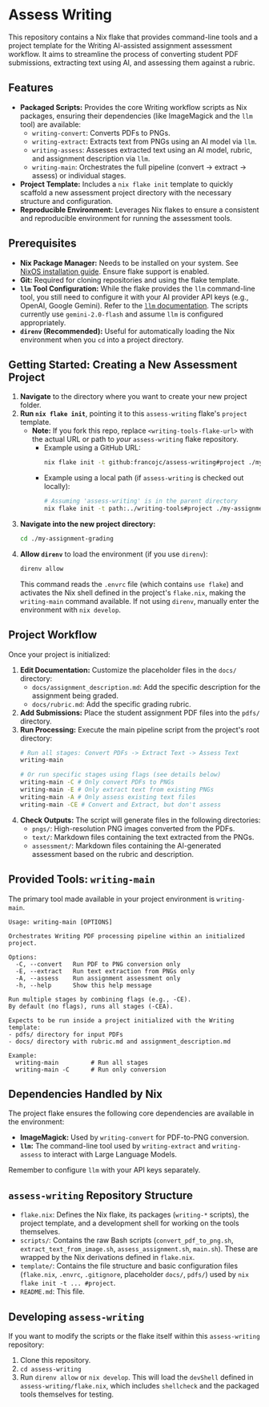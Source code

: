 # Assess Writing

This repository contains a Nix flake that provides command-line tools and a project template for the Writing AI-assisted assignment assessment workflow. It aims to streamline the process of converting student PDF submissions, extracting text using AI, and assessing them against a rubric.

## Features

- **Packaged Scripts:** Provides the core Writing workflow scripts as Nix packages, ensuring their dependencies (like ImageMagick and the `llm` tool) are available:
  - `writing-convert`: Converts PDFs to PNGs.
  - `writing-extract`: Extracts text from PNGs using an AI model via `llm`.
  - `writing-assess`: Assesses extracted text using an AI model, rubric, and assignment description via `llm`.
  - `writing-main`: Orchestrates the full pipeline (convert -> extract -> assess) or individual stages.
- **Project Template:** Includes a `nix flake init` template to quickly scaffold a new assessment project directory with the necessary structure and configuration.
- **Reproducible Environment:** Leverages Nix flakes to ensure a consistent and reproducible environment for running the assessment tools.

## Prerequisites

- **Nix Package Manager:** Needs to be installed on your system. See [NixOS installation guide](https://nixos.org/download.html). Ensure flake support is enabled.
- **Git:** Required for cloning repositories and using the flake template.
- **`llm` Tool Configuration:** While the flake provides the `llm` command-line tool, you still need to configure it with your AI provider API keys (e.g., OpenAI, Google Gemini). Refer to the [`llm` documentation](https://llm.datasette.io/en/stable/setup.html#configuring-api-keys). The scripts currently use `gemini-2.0-flash` and assume `llm` is configured appropriately.
- **`direnv` (Recommended):** Useful for automatically loading the Nix environment when you `cd` into a project directory.

## Getting Started: Creating a New Assessment Project

1. **Navigate** to the directory where you want to create your new project folder.
1. **Run `nix flake init`**, pointing it to this `assess-writing` flake's `project` template.
   - **Note:** If you fork this repo, replace `<writing-tools-flake-url>` with the actual URL or path to *your* `assess-writing` flake repository.
     - Example using a GitHub URL:
       ```bash
       nix flake init -t github:francojc/assess-writing#project ./my-assignment-grading
       ```
     - Example using a local path (if `assess-writing` is checked out locally):
       ```bash
       # Assuming 'assess-writing' is in the parent directory
       nix flake init -t path:../writing-tools#project ./my-assignment-grading
       ```
1. **Navigate into the new project directory:**
   ```bash
   cd ./my-assignment-grading
   ```
1. **Allow `direnv`** to load the environment (if you use `direnv`):
   ```bash
   direnv allow
   ```
   This command reads the `.envrc` file (which contains `use flake`) and activates the Nix shell defined in the project's `flake.nix`, making the `writing-main` command available. If not using `direnv`, manually enter the environment with `nix develop`.

## Project Workflow

Once your project is initialized:

1. **Edit Documentation:** Customize the placeholder files in the `docs/` directory:
   - `docs/assignment_description.md`: Add the specific description for the assignment being graded.
   - `docs/rubric.md`: Add the specific grading rubric.
1. **Add Submissions:** Place the student assignment PDF files into the `pdfs/` directory.
1. **Run Processing:** Execute the main pipeline script from the project's root directory:
   ```bash
   # Run all stages: Convert PDFs -> Extract Text -> Assess Text
   writing-main

   # Or run specific stages using flags (see details below)
   writing-main -C # Only convert PDFs to PNGs
   writing-main -E # Only extract text from existing PNGs
   writing-main -A # Only assess existing text files
   writing-main -CE # Convert and Extract, but don't assess
   ```
1. **Check Outputs:** The script will generate files in the following directories:
   - `pngs/`: High-resolution PNG images converted from the PDFs.
   - `text/`: Markdown files containing the text extracted from the PNGs.
   - `assessment/`: Markdown files containing the AI-generated assessment based on the rubric and description.

## Provided Tools: `writing-main`

The primary tool made available in your project environment is `writing-main`.

```
Usage: writing-main [OPTIONS]

Orchestrates Writing PDF processing pipeline within an initialized project.

Options:
  -C, --convert   Run PDF to PNG conversion only
  -E, --extract   Run text extraction from PNGs only
  -A, --assess    Run assignment assessment only
  -h, --help      Show this help message

Run multiple stages by combining flags (e.g., -CE).
By default (no flags), runs all stages (-CEA).

Expects to be run inside a project initialized with the Writing template:
- pdfs/ directory for input PDFs
- docs/ directory with rubric.md and assignment_description.md

Example:
  writing-main         # Run all stages
  writing-main -C      # Run only conversion
```

## Dependencies Handled by Nix

The project flake ensures the following core dependencies are available in the environment:

- **ImageMagick:** Used by `writing-convert` for PDF-to-PNG conversion.
- **`llm`:** The command-line tool used by `writing-extract` and `writing-assess` to interact with Large Language Models.

Remember to configure `llm` with your API keys separately.

## `assess-writing` Repository Structure

- `flake.nix`: Defines the Nix flake, its packages (`writing-*` scripts), the project template, and a development shell for working on the tools themselves.
- `scripts/`: Contains the raw Bash scripts (`convert_pdf_to_png.sh`, `extract_text_from_image.sh`, `assess_assignment.sh`, `main.sh`). These are wrapped by the Nix derivations defined in `flake.nix`.
- `template/`: Contains the file structure and basic configuration files (`flake.nix`, `.envrc`, `.gitignore`, placeholder `docs/`, `pdfs/`) used by `nix flake init -t ... #project`.
- `README.md`: This file.

## Developing `assess-writing`

If you want to modify the scripts or the flake itself within this `assess-writing` repository:

1. Clone this repository.
1. `cd assess-writing`
1. Run `direnv allow` or `nix develop`. This will load the `devShell` defined in `assess-writing/flake.nix`, which includes `shellcheck` and the packaged tools themselves for testing.
